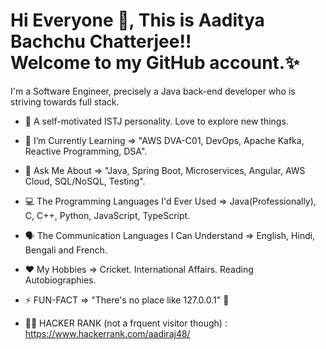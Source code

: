 # Hi Everyone 👋, This is Aaditya Bachchu Chatterjee!! <br> Welcome to my GitHub account.✨

I'm a Software Engineer, precisely a Java back-end developer who is striving towards full stack. <br>


- 🔭 A self-motivated ISTJ personality. Love to explore new things.
- 🌱 I’m Currently Learning => "AWS DVA-C01, DevOps, Apache Kafka, Reactive Programming, DSA".
- 💬 Ask Me About => "Java, Spring Boot, Microservices, Angular, AWS Cloud, SQL/NoSQL, Testing".
- :computer: The Programming Languages I'd Ever Used => Java(Professionally), C, C++, Python, JavaScript, TypeScript.
- :speaking_head: The Communication Languages I Can Understand => English, Hindi, Bengali and French.
- ❤️ My Hobbies => Cricket. International Affairs. Reading Autobiographies.
- ⚡ FUN-FACT => "There's no place like 127.0.0.1" 🐥

- :man_technologist: HACKER RANK (not a frquent visitor though) : https://www.hackerrank.com/aadiraj48/ 
